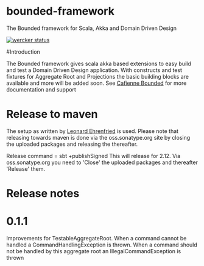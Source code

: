 # bounded-framework
The Bounded framework for Scala, Akka and Domain Driven Design

[![wercker status](https://app.wercker.com/status/e2dfa2afe8cb73d4b91b6d844dac7169/m/ "wercker status")](https://app.wercker.com/project/byKey/e2dfa2afe8cb73d4b91b6d844dac7169)

#Introduction

The Bounded framework gives scala akka based extensions to easy build and test a Domain Driven Design application. 
With constructs and test fixtures for Aggregate Root and Projections the basic building blocks are available and more will be added soon. 
See [Cafienne Bounded](https://cafienne.io/bounded) for more documentation and support

# Release to maven

The setup as written by [Leonard Ehrenfried](https://leonard.io/blog/2017/01/an-in-depth-guide-to-deploying-to-maven-central/) is used. Please note that releasing towards maven is done via the oss.sonatype.org site by closing the uploaded packages and releasing the thereafter. 

Release command = sbt +publishSigned 
This will release for 2.12. Via oss.sonatype.org you need to 'Close' the uploaded packages and thereafter 'Release' them.

# Release notes

# 0.1.1 
Improvements for TestableAggregateRoot. When a command cannot be handled a CommandHandlingException is thrown. 
When a command should not be handled by this aggregate root an IllegalCommandException is thrown


